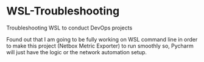 # WSL-Troubleshooting
Troubleshooting WSL to conduct DevOps projects

Found out that I am going to be fully working on WSL command line in order to make this project (Netbox Metric Exporter) to run smoothly so, Pycharm will just have the logic or the network automation setup.
